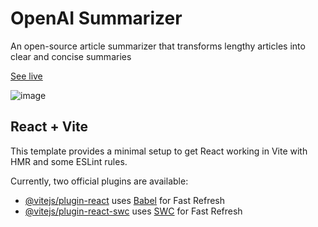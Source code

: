 # OpenAI Summarizer
An open-source article summarizer that transforms lengthy articles into clear and concise summaries

[See live](https://ai-sumarize.netlify.app)

![image](https://github.com/namodynamic/ai-summarizer/assets/126875351/ed7361b7-617d-43e0-a88a-c0138094ee92)



## React + Vite

This template provides a minimal setup to get React working in Vite with HMR and some ESLint rules.

Currently, two official plugins are available:

- [@vitejs/plugin-react](https://github.com/vitejs/vite-plugin-react/blob/main/packages/plugin-react/README.md) uses [Babel](https://babeljs.io/) for Fast Refresh
- [@vitejs/plugin-react-swc](https://github.com/vitejs/vite-plugin-react-swc) uses [SWC](https://swc.rs/) for Fast Refresh
